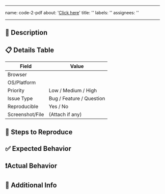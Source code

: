 <!--
---
name: code-2-pdf
about: <a href src="https://codecr4cker.github.io/Code-2-pdf"> click here</a>
title: ''
labels: ''
assignees: ''

---

-->
---

name: code-2-pdf
about: '<a href="https://codecr4cker.github.io/Code-2-pdf" target="_blank">Click here</a>'
title: ''
labels: ''
assignees: ''

---

## 📝 Description  
<!-- Describe the issue or suggestion in detail -->

## 📋 Details Table

| Field            | Value                      |
|------------------|----------------------------|
| Browser          |                            |
| OS/Platform      |                            |
| Priority         | Low / Medium / High        |
| Issue Type       | Bug / Feature / Question   |
| Reproducible     | Yes / No                   |
| Screenshot/File  | (Attach if any)            |

## 📌 Steps to Reproduce  
<!-- Step-by-step instructions to reproduce the issue -->

## ✅ Expected Behavior  
<!-- What did you expect to happen? -->

## ❗Actual Behavior  
<!-- What actually happened? -->

## 📎 Additional Info  
<!-- Add any extra context or logs -->



